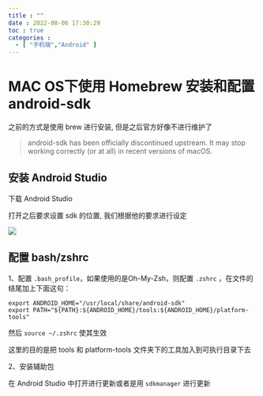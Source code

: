 ```yaml
---
title : ""
date : 2022-08-06 17:30:29
toc : true
categories :
  - [ "手机端","Android" ]
---
```


# MAC OS下使用 Homebrew 安装和配置 android-sdk

之前的方式是使用 brew 进行安装, 但是之后官方好像不进行维护了
> android-sdk has been officially discontinued upstream. It may stop working correctly (or at all) in recent versions of macOS.


## 安装 Android Studio

下载 Android Studio

打开之后要求设置 sdk 的位置, 我们根据他的要求进行设定

[![](https://file.wulicode.com/yuque/202208/24/23/1947o9vWdBA4.png?x-oss-process=image/resize,h_155)](https://cdn.nlark.com/yuque/0/2022/png/87644/1659778228592-db085051-3bf2-4b5f-9cb2-0375e2e7fb9c.png)
<a name="c7d77a32-9e14-4243-bece-47e3f9974170"></a>

## 配置 bash/zshrc

1、配置 `.bash_profile`，如果使用的是Oh-My-Zsh，则配置 `.zshrc` ，在文件的结尾加上下面这句：

```
export ANDROID_HOME="/usr/local/share/android-sdk"
export PATH="${PATH}:${ANDROID_HOME}/tools:${ANDROID_HOME}/platform-tools"
```

然后 `source ~/.zshrc` 使其生效

这里的目的是把 tools 和 platform-tools 文件夹下的工具加入到可执行目录下去

2、安装辅助包

在 Android Studio 中打开进行更新或者是用 `sdkmanager` 进行更新

